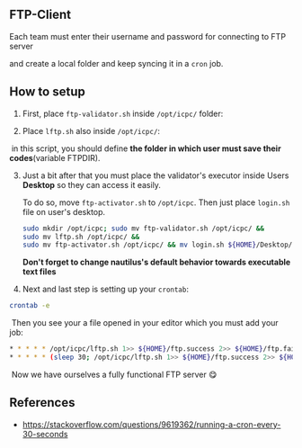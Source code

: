 ## FTP-Client

Each team must enter their username and password for connecting to FTP server

and create a local folder and keep syncing it in a `cron` job.

## How to setup

1. First, place `ftp-validator.sh` inside `/opt/icpc/` folder:

2. Place `lftp.sh` also inside `/opt/icpc/`:

​	in this script, you should define **the folder in which user must save their codes**(variable FTPDIR).

3. Just a bit after that you must place the validator's executor inside Users **Desktop** so they can access it easily.

   To do so, move `ftp-activator.sh` to `/opt/icpc`. Then just place `login.sh` file on user's desktop. 

   ```sh
   sudo mkdir /opt/icpc; sudo mv ftp-validator.sh /opt/icpc/ &&
   sudo mv lftp.sh /opt/icpc/ &&
   sudo mv ftp-activator.sh /opt/icpc/ && mv login.sh ${HOME}/Desktop/
   ```

   

   **Don't forget to change nautilus's default behavior towards executable text files**

4. Next and last step is setting up your `crontab`:

```sh
crontab -e
```

​	Then you see your a file opened in your editor which you must add your job:

```sh
* * * * * /opt/icpc/lftp.sh 1>> ${HOME}/ftp.success 2>> ${HOME}/ftp.fail
* * * * * (sleep 30; /opt/icpc/lftp.sh 1>> ${HOME}/ftp.success 2>> ${HOME}/ftp.fail)
```

​	Now we have ourselves a fully functional FTP server  :yum:

## References

- https://stackoverflow.com/questions/9619362/running-a-cron-every-30-seconds 